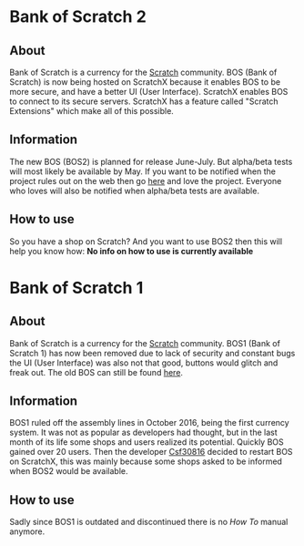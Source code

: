 Bank of Scratch 2
=====

About
-----
Bank of Scratch is a currency for the [Scratch](https://scratch.mit.edu/ "Scratch") community. BOS (Bank of Scratch) is now being hosted on ScratchX because it enables BOS to be more secure, and have a better UI (User Interface). ScratchX enables BOS to connect to its secure servers. ScratchX has a feature called "Scratch Extensions" which make all of this possible.

Information
-----
The new BOS (BOS2) is planned for release June-July. But alpha/beta tests will most likely be available by May. If you want to be notified when the project rules out on the web then go [here](https://scratch.mit.edu/projects/156515076/ "here") and love the project. Everyone who loves will also be notified when alpha/beta tests are available.

How to use
-----
So you have a shop on Scratch? And you want to use BOS2 then this will help you know how: **No info on how to use is currently available**

Bank of Scratch 1
=====

About
-----
Bank of Scratch is a currency for the [Scratch](https://scratch.mit.edu/ "Scratch") community. BOS1 (Bank of Scratch 1) has now been removed due to lack of security and constant bugs the UI (User Interface) was also not that good, buttons would glitch and freak out. The old BOS can still be found [here](https://scratch.mit.edu/projects/126763869/ "the old Scratch Project").

Information
-----
BOS1 ruled off the assembly lines in October 2016, being the first currency system. It was not as popular as developers had thought, but in the last month of its life some shops and users realized its potential. Quickly BOS gained over 20 users. Then the developer [Csf30816](https://scratch.mit.edu/users/csf30816/ "Csf") decided to restart BOS on ScratchX, this was mainly because some shops asked to be informed when BOS2 would be available.

How to use
-----
Sadly since BOS1 is outdated and discontinued there is no _How To_ manual anymore.
